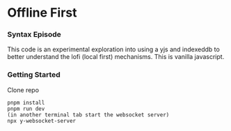 # Offline First

### Syntax Episode

This code is an experimental exploration into using a yjs and indexeddb to better understand the lofi (local first) mechanisms. This is vanilla javascript.

### Getting Started

Clone repo

```
pnpm install
pnpm run dev
(in another terminal tab start the websocket server)
npx y-websocket-server
```
